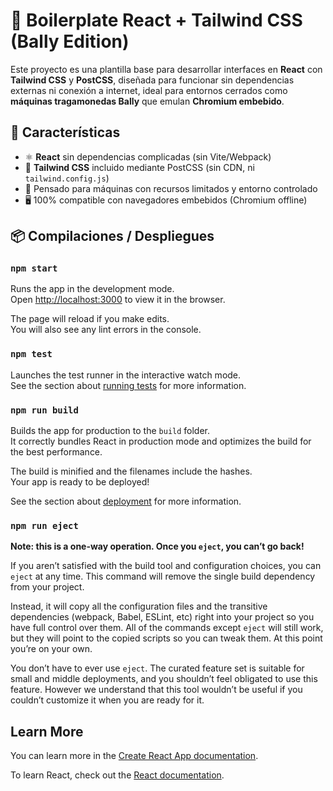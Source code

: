 # 🎰 Boilerplate React + Tailwind CSS (Bally Edition)

Este proyecto es una plantilla base para desarrollar interfaces en **React** con **Tailwind CSS** y **PostCSS**, diseñada para funcionar sin dependencias externas ni conexión a internet, ideal para entornos cerrados como **máquinas tragamonedas Bally** que emulan **Chromium embebido**.

## 🚀 Características

- ⚛️ **React** sin dependencias complicadas (sin Vite/Webpack)
- 🎨 **Tailwind CSS** incluido mediante PostCSS (sin CDN, ni `tailwind.config.js`)
- 🧱 Pensado para máquinas con recursos limitados y entorno controlado
- 🖥️ 100% compatible con navegadores embebidos (Chromium offline)

## 📦 Compilaciones / Despliegues

### `npm start`

Runs the app in the development mode.\
Open [http://localhost:3000](http://localhost:3000) to view it in the browser.

The page will reload if you make edits.\
You will also see any lint errors in the console.

### `npm test`

Launches the test runner in the interactive watch mode.\
See the section about [running tests](https://facebook.github.io/create-react-app/docs/running-tests) for more information.

### `npm run build`

Builds the app for production to the `build` folder.\
It correctly bundles React in production mode and optimizes the build for the best performance.

The build is minified and the filenames include the hashes.\
Your app is ready to be deployed!

See the section about [deployment](https://facebook.github.io/create-react-app/docs/deployment) for more information.

### `npm run eject`

**Note: this is a one-way operation. Once you `eject`, you can’t go back!**

If you aren’t satisfied with the build tool and configuration choices, you can `eject` at any time. This command will remove the single build dependency from your project.

Instead, it will copy all the configuration files and the transitive dependencies (webpack, Babel, ESLint, etc) right into your project so you have full control over them. All of the commands except `eject` will still work, but they will point to the copied scripts so you can tweak them. At this point you’re on your own.

You don’t have to ever use `eject`. The curated feature set is suitable for small and middle deployments, and you shouldn’t feel obligated to use this feature. However we understand that this tool wouldn’t be useful if you couldn’t customize it when you are ready for it.

## Learn More

You can learn more in the [Create React App documentation](https://facebook.github.io/create-react-app/docs/getting-started).

To learn React, check out the [React documentation](https://reactjs.org/).
